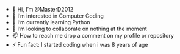 - 👋 Hi, I’m @MasterD2012
- 👀 I’m interested in Computer Coding
- 🌱 I’m currently learning Python
- 💞️ I’m looking to collaborate on nothing at the moment
- 📫 How to reach me drop a comment on my profile or repository
- ⚡ Fun fact: I started coding when i was 8 years of age

<!---
MasterD2012/MasterD2012 is a ✨ special ✨ repository because its `README.md` (this file) appears on your GitHub profile.
You can click the Preview link to take a look at your changes.
--->
